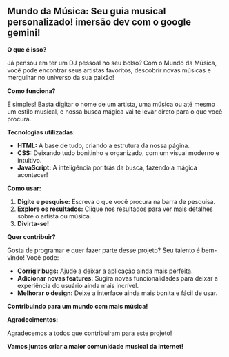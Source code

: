 
## Mundo da Música: Seu guia musical personalizado! imersão dev com o google gemini!

**O que é isso?**

Já pensou em ter um DJ pessoal no seu bolso? Com o Mundo da Música, você pode encontrar seus artistas favoritos, descobrir novas músicas e mergulhar no universo da sua paixão! 

**Como funciona?**

É simples! Basta digitar o nome de um artista, uma música ou até mesmo um estilo musical, e nossa busca mágica vai te levar direto para o que você procura. 

**Tecnologias utilizadas:**

* **HTML:** A base de tudo, criando a estrutura da nossa página.
* **CSS:** Deixando tudo bonitinho e organizado, com um visual moderno e intuitivo.
* **JavaScript:** A inteligência por trás da busca, fazendo a mágica acontecer!

**Como usar:**

1. **Digite e pesquise:** Escreva o que você procura na barra de pesquisa.
2. **Explore os resultados:** Clique nos resultados para ver mais detalhes sobre o artista ou música.
3. **Divirta-se!**

**Quer contribuir?**

Gosta de programar e quer fazer parte desse projeto? Seu talento é bem-vindo! Você pode:

* **Corrigir bugs:** Ajude a deixar a aplicação ainda mais perfeita.
* **Adicionar novas features:** Sugira novas funcionalidades para deixar a experiência do usuário ainda mais incrível.
* **Melhorar o design:** Deixe a interface ainda mais bonita e fácil de usar.

**Contribuindo para um mundo com mais música!** 


**Agradecimentos:**

Agradecemos a todos que contribuíram para este projeto! 

**Vamos juntos criar a maior comunidade musical da internet!**
```
